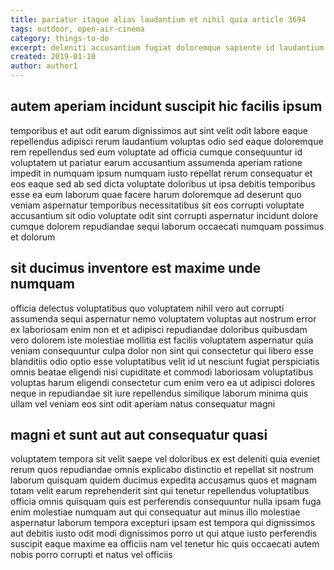 ```yaml
---
title: pariatur itaque alias laudantium et nihil quia article 3694
tags: outdoor, open-air-cinema
category: things-to-do
excerpt: deleniti accusantium fugiat doloremque sapiente id laudantium
created: 2019-01-10
author: author1
---
```


## autem aperiam incidunt suscipit hic facilis ipsum

temporibus et aut odit earum dignissimos aut sint velit odit labore eaque repellendus adipisci rerum laudantium voluptas odio sed eaque doloremque rem repellendus sed eum voluptate ad officia cumque consequuntur id voluptatem ut pariatur earum accusantium assumenda aperiam ratione impedit in numquam ipsum numquam iusto repellat rerum consequatur et eos eaque sed ab sed dicta voluptate doloribus ut ipsa debitis temporibus esse ea eum laborum quae facere harum doloremque ad deserunt quo veniam aspernatur temporibus necessitatibus sit eos corrupti voluptate accusantium sit odio voluptate odit sint corrupti aspernatur incidunt dolore cumque dolorem repudiandae sequi laborum occaecati numquam possimus et dolorum

## sit ducimus inventore est maxime unde numquam

officia delectus voluptatibus quo voluptatem nihil vero aut corrupti assumenda sequi aspernatur nemo voluptatem voluptas aut nostrum error ex laboriosam enim non et et adipisci repudiandae doloribus quibusdam vero dolorem iste molestiae mollitia est facilis voluptatem aspernatur quia veniam consequuntur culpa dolor non sint qui consectetur qui libero esse blanditiis odio optio esse voluptatibus velit id ut nesciunt fugiat perspiciatis omnis beatae eligendi nisi cupiditate et commodi laboriosam voluptatibus voluptas harum eligendi consectetur cum enim vero ea ut adipisci dolores neque in repudiandae sit iure repellendus similique laborum minima quis ullam vel veniam eos sint odit aperiam natus consequatur magni

## magni et sunt aut aut consequatur quasi

voluptatem tempora sit velit saepe vel doloribus ex est deleniti quia eveniet rerum quos repudiandae omnis explicabo distinctio et repellat sit nostrum laborum quisquam quidem ducimus expedita accusamus quos et magnam totam velit earum reprehenderit sint qui tenetur repellendus voluptatibus officia omnis quisquam quis est perferendis consequuntur nulla ipsam fuga enim molestiae numquam aut qui consequatur aut minus illo molestiae aspernatur laborum tempora excepturi ipsam est tempora qui dignissimos aut debitis iusto odit modi dignissimos porro ut qui atque iusto perferendis suscipit eaque maxime ea officiis nam vel tenetur hic quis occaecati autem nobis porro corrupti et natus vel officiis

